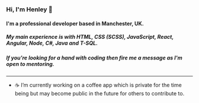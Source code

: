 ### Hi, I'm Henley 👋

#### I'm a professional developer based in Manchester, UK.

##### My main experience is with HTML, CSS (SCSS), JavaScript, React, Angular, Node, C#, Java and T-SQL.

##### If you're looking for a hand with coding then fire me a message as I'm open to mentoring.

---
-  :coffee: I’m currently working on a coffee app which is private for the time being but may become public in the future for others to contribute to.

<!--
**henleyb/henleyb** is a ✨ _special_ ✨ repository because its `README.md` (this file) appears on your GitHub profile.

Here are some ideas to get you started:

- 🔭 I’m currently working on ...
- 🌱 I’m currently learning ...
- 👯 I’m looking to collaborate on ...
- 🤔 I’m looking for help with ...
- 💬 Ask me about ...
- 📫 How to reach me: ...
- 😄 Pronouns: ...
- ⚡ Fun fact: ...
-->
